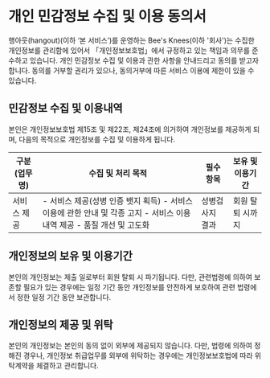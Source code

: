 # 개인 민감정보 수집 및 이용 동의서

행아웃(hangout)(이하 ‘본 서비스’)를 운영하는 Bee's Knees(이하 '회사')는 수집한 개인정보를 관리함에 있어서 「개인정보보호법」에서 규정하고 있는 책임과 의무를 준수하고 있습니다. 개인 민감정보 수집 및 이용과 관한 사항을 안내드리고 동의를 받고자 합니다. 동의를 거부할 권리가 있으나, 동의거부에 따른 서비스 이용에 제한이 있을 수 있습니다.

## 민감정보 수집 및 이용내역

본인은 개인정보보호법 제15조 및 제22조, 제24조에 의거하여 개인정보를 제공하게 되며, 다음의 목적으로 개인정보를 수집 및 이용하게 됩니다.

| 구분(업무명) | 수집 및 처리 목적 | 필수 항목 | 보유 및 이용기간 |
| --- | --- | --- | --- |
| 서비스 제공 | - 서비스 제공(성병 인증 뱃지 획득)                                                - 서비스 이용에 관한 안내 및 각종 고지              - 서비스 이용 내역 제공                                                                - 품질 개선 및 고도화 | 성병검사지 결과 | 회원 탈퇴 시까지 |

## 개인정보의 보유 및 이용기간

본인의 개인정보는 제출 일로부터 회원 탈퇴 시 파기됩니다. 다만, 관련법령에 의하여 보존할 필요가 있는 경우에는 일정 기간 동안 개인정보를 안전하게 보호하여 관련 법령에서 정한 일정 기간 동안 보관합니다.

## 개인정보의 제공 및 위탁

본인의 개인정보는 본인의 동의 없이 외부에 제공되지 않습니다. 다만, 법령에 의하여 정해진 경우나, 개인정보 취급업무를 외부에 위탁하는 경우에는 개인정보보호법에 따라 위탁계약을 체결하고 관리합니다.